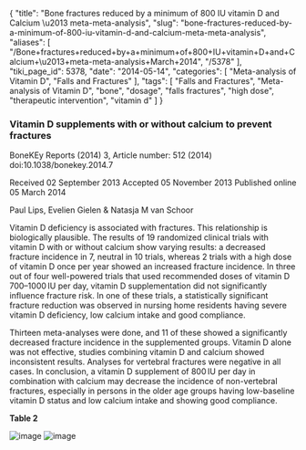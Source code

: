 {
    "title": "Bone fractures reduced by a minimum of 800 IU vitamin D and Calcium \u2013 meta-meta-analysis",
    "slug": "bone-fractures-reduced-by-a-minimum-of-800-iu-vitamin-d-and-calcium-meta-meta-analysis",
    "aliases": [
        "/Bone+fractures+reduced+by+a+minimum+of+800+IU+vitamin+D+and+Calcium+\u2013+meta-meta-analysis+March+2014",
        "/5378"
    ],
    "tiki_page_id": 5378,
    "date": "2014-05-14",
    "categories": [
        "Meta-analysis of Vitamin D",
        "Falls and Fractures"
    ],
    "tags": [
        "Falls and Fractures",
        "Meta-analysis of Vitamin D",
        "bone",
        "dosage",
        "falls fractures",
        "high dose",
        "therapeutic intervention",
        "vitamin d"
    ]
}


### Vitamin D supplements with or without calcium to prevent fractures

BoneKEy Reports (2014) 3, Article number: 512 (2014) doi:10.1038/bonekey.2014.7

Received 02 September 2013 Accepted 05 November 2013 Published online 05 March 2014

Paul Lips,	 Evelien Gielen	 & Natasja M van Schoor

Vitamin D deficiency is associated with fractures. This relationship is biologically plausible. The results of 19 randomized clinical trials with vitamin D with or without calcium show varying results: a decreased fracture incidence in 7, neutral in 10 trials, whereas 2 trials with a high dose of vitamin D once per year showed an increased fracture incidence. In three out of four well-powered trials that used recommended doses of vitamin D 700–1000 IU per day, vitamin D supplementation did not significantly influence fracture risk. In one of these trials, a statistically significant fracture reduction was observed in nursing home residents having severe vitamin D deficiency, low calcium intake and good compliance. 

Thirteen meta-analyses were done, and 11 of these showed a significantly decreased fracture incidence in the supplemented groups. Vitamin D alone was not effective, studies combining vitamin D and calcium showed inconsistent results. Analyses for vertebral fractures were negative in all cases. In conclusion, a vitamin D supplement of 800 IU per day in combination with calcium may decrease the incidence of non-vertebral fractures, especially in persons in the older age groups having low-baseline vitamin D status and low calcium intake and showing good compliance.

 **Table 2** 

<img src="https://d1bk1kqxc0sym.cloudfront.net/attachments/jpeg/t2a.jpg" alt="image">
<img src="https://d1bk1kqxc0sym.cloudfront.net/attachments/jpeg/t2b.jpg" alt="image">